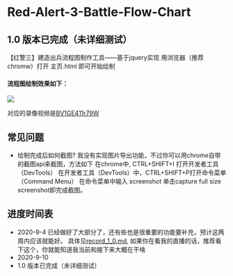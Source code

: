 # Red-Alert-3-Battle-Flow-Chart

## 1.0 版本已完成（未详细测试）
【红警三】建造出兵流程图制作工具——基于jquery实现
用浏览器（推荐chromw）打开 主页.html 即可开始绘制

#### 流程图绘制效果如下：
![](https://upload-images.jianshu.io/upload_images/17322436-2255b0eece35b764.png?imageMogr2/auto-orient/strip|imageView2/2/w/1200/format/webp)

对应的录像视频是[BV1GE411r79W](https://www.bilibili.com/video/BV1GE411r79W)


## 常见问题
- 绘制完成后如何截图?
  我没有实现图片导出功能，不过你可以用chrome自带的截图api来截图，方法如下
  在chrome中, CTRL+SHIFT+I 打开开发者工具（DevTools）
  在开发者工具（DevTools）中，CTRL+SHIFT+P打开命令菜单（Command Menu）
  在命令菜单中输入 screenshot
  单击capture full size screenshot即完成截图。


## 进度时间表
- 2020-9-4
已经做好了大部分了，还有些也是很重要的功能要补充，预计这两周内应该就能好。
具体见[record_1_0.md](https://github.com/BigShuang/Red-Alert-3-Battle-Flow-Chart/blob/master/docs/record_1_0.md), 如果你在看我的直播的话，推荐看下这个，你就能知道我当前和接下来大概在干啥
- 2020-9-10
- 1.0 版本已完成（未详细测试）
